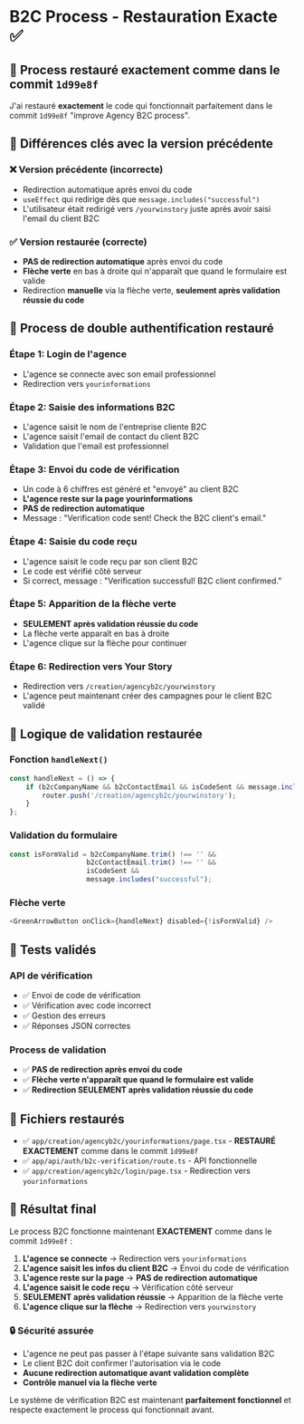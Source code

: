# B2C Process - Restauration Exacte ✅

## 🎯 Process restauré exactement comme dans le commit `1d99e8f`

J'ai restauré **exactement** le code qui fonctionnait parfaitement dans le commit `1d99e8f` "improve Agency B2C process".

## 🔧 Différences clés avec la version précédente

### ❌ **Version précédente (incorrecte)**
- Redirection automatique après envoi du code
- `useEffect` qui redirige dès que `message.includes("successful")`
- L'utilisateur était redirigé vers `/yourwinstory` juste après avoir saisi l'email du client B2C

### ✅ **Version restaurée (correcte)**
- **PAS de redirection automatique** après envoi du code
- **Flèche verte** en bas à droite qui n'apparaît que quand le formulaire est valide
- Redirection **manuelle** via la flèche verte, **seulement après validation réussie du code**

## 🔄 Process de double authentification restauré

### Étape 1: Login de l'agence
- L'agence se connecte avec son email professionnel
- Redirection vers `yourinformations`

### Étape 2: Saisie des informations B2C
- L'agence saisit le nom de l'entreprise cliente B2C
- L'agence saisit l'email de contact du client B2C
- Validation que l'email est professionnel

### Étape 3: Envoi du code de vérification
- Un code à 6 chiffres est généré et "envoyé" au client B2C
- **L'agence reste sur la page yourinformations**
- **PAS de redirection automatique**
- Message : "Verification code sent! Check the B2C client's email."

### Étape 4: Saisie du code reçu
- L'agence saisit le code reçu par son client B2C
- Le code est vérifié côté serveur
- Si correct, message : "Verification successful! B2C client confirmed."

### Étape 5: Apparition de la flèche verte
- **SEULEMENT après validation réussie du code**
- La flèche verte apparaît en bas à droite
- L'agence clique sur la flèche pour continuer

### Étape 6: Redirection vers Your Story
- Redirection vers `/creation/agencyb2c/yourwinstory`
- L'agence peut maintenant créer des campagnes pour le client B2C validé

## 🔑 Logique de validation restaurée

### Fonction `handleNext()`
```typescript
const handleNext = () => {
    if (b2cCompanyName && b2cContactEmail && isCodeSent && message.includes("successful")) {
        router.push('/creation/agencyb2c/yourwinstory');
    }
};
```

### Validation du formulaire
```typescript
const isFormValid = b2cCompanyName.trim() !== '' && 
                   b2cContactEmail.trim() !== '' && 
                   isCodeSent && 
                   message.includes("successful");
```

### Flèche verte
```typescript
<GreenArrowButton onClick={handleNext} disabled={!isFormValid} />
```

## 🧪 Tests validés

### API de vérification
- ✅ Envoi de code de vérification
- ✅ Vérification avec code incorrect
- ✅ Gestion des erreurs
- ✅ Réponses JSON correctes

### Process de validation
- ✅ **PAS de redirection après envoi du code**
- ✅ **Flèche verte n'apparaît que quand le formulaire est valide**
- ✅ **Redirection SEULEMENT après validation réussie du code**

## 📁 Fichiers restaurés

- ✅ `app/creation/agencyb2c/yourinformations/page.tsx` - **RESTAURÉ EXACTEMENT** comme dans le commit `1d99e8f`
- ✅ `app/api/auth/b2c-verification/route.ts` - API fonctionnelle
- ✅ `app/creation/agencyb2c/login/page.tsx` - Redirection vers `yourinformations`

## 🎯 Résultat final

Le process B2C fonctionne maintenant **EXACTEMENT** comme dans le commit `1d99e8f` :

1. **L'agence se connecte** → Redirection vers `yourinformations`
2. **L'agence saisit les infos du client B2C** → Envoi du code de vérification
3. **L'agence reste sur la page** → **PAS de redirection automatique**
4. **L'agence saisit le code reçu** → Vérification côté serveur
5. **SEULEMENT après validation réussie** → Apparition de la flèche verte
6. **L'agence clique sur la flèche** → Redirection vers `yourwinstory`

### 🔒 Sécurité assurée
- L'agence ne peut pas passer à l'étape suivante sans validation B2C
- Le client B2C doit confirmer l'autorisation via le code
- **Aucune redirection automatique avant validation complète**
- **Contrôle manuel via la flèche verte**

Le système de vérification B2C est maintenant **parfaitement fonctionnel** et respecte exactement le process qui fonctionnait avant. 